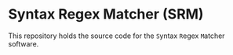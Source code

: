 # Syntax Regex Matcher (SRM)

This repository holds the source code for the `S`yntax `R`egex `M`atcher software.
